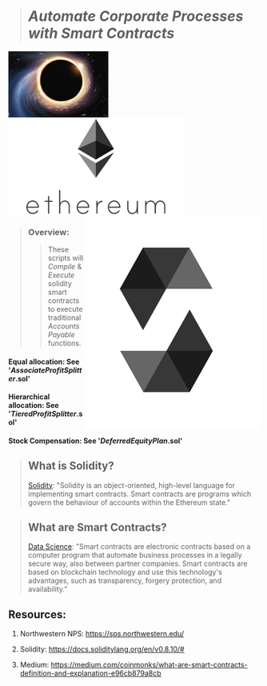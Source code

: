 ># *Automate Corporate Processes with Smart Contracts*  

<img src="Images/black_hole.jpg" align="left" width="200px"/>
<br clear="center"/>
<img src="Images/ETHUSD2.png" align="center" width="350px"/>
<img src="Images/solidity.png" align="right" width="350px"/>

>### Overview: 
>> These scripts will *Compile* & *Execute* solidity smart contracts to execute traditional _Accounts Payable_ functions.

#### Equal allocation: See '_AssociateProfitSplitter_.sol'

#### Hierarchical allocation: See '_TieredProfitSplitter_.sol'

#### Stock Compensation: See '_DeferredEquityPlan_.sol'

>## What is Solidity?
> [Solidity](https://docs.soliditylang.org/en/v0.8.10/#): "Solidity is an object-oriented, high-level language for implementing smart contracts. Smart contracts are programs which govern the behaviour of accounts within the Ethereum state."

>## What are Smart Contracts?
> [Data Science](https://medium.com/coinmonks/what-are-smart-contracts-definition-and-explanation-e96cb879a8cb): "Smart contracts are electronic contracts based on a computer program that automate business processes in a legally secure way, also between partner companies. Smart contracts are based on blockchain technology and use this technology's advantages, such as transparency, forgery protection, and availability."
>

## Resources:
1. Northwestern NPS:
https://sps.northwestern.edu/

2. Solidity:
https://docs.soliditylang.org/en/v0.8.10/#

3. Medium:
https://medium.com/coinmonks/what-are-smart-contracts-definition-and-explanation-e96cb879a8cb